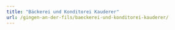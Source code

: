 ```yaml
---
title: "Bäckerei und Konditorei Kauderer"
url: /gingen-an-der-fils/baeckerei-und-konditorei-kauderer/
---
```

